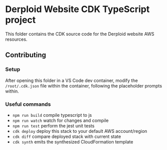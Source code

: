 # Derploid Website CDK TypeScript project

This folder contains the CDK source code for the Derploid website AWS resources.

## Contributing

### Setup

After opening this folder in a VS Code dev container, modify the `/root/.cdk.json` file within the container, following the placeholder prompts within.

### Useful commands

* `npm run build`   compile typescript to js
* `npm run watch`   watch for changes and compile
* `npm run test`    perform the jest unit tests
* `cdk deploy`      deploy this stack to your default AWS account/region
* `cdk diff`        compare deployed stack with current state
* `cdk synth`       emits the synthesized CloudFormation template
